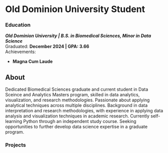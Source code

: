 # Old Dominion University Student

### Education
***Old Dominion University | B.S. in Biomedical Sciences, Minor in Data Science***  
Graduated: **December 2024 | GPA: 3.66**  
Achievements:  
- **Magna Cum Laude**  



## About
Dedicated Biomedical Sciences graduate and current student in Data Sceince and Analytics Masters program, skilled in data analytics, visualization, and research methodologies. Passionate about applying analytical techniques across multiple disciplines. Background in data interpretation and research methodologies, with experience in applying data analysis and visualization techniques in academic research. Currently self-learning Python through an independent study course. Seeking opportunities to further develop data science expertise in a graduate program.
### Projects
